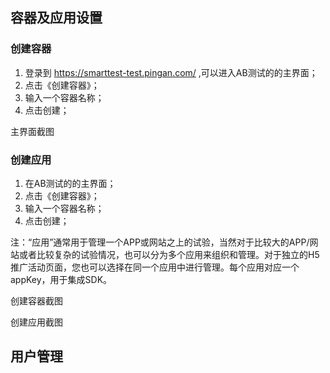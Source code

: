 ## 容器及应用设置

### 创建容器

  1. 登录到 https://smarttest-test.pingan.com/ ,可以进入AB测试的的主界面；
  2. 点击《创建容器》；
  3. 输入一个容器名称；
  4. 点击创建；

  主界面截图

### 创建应用
  1. 在AB测试的的主界面；
  2. 点击《创建容器》；
  3. 输入一个容器名称；
  4. 点击创建；
  
  注：“应用”通常用于管理一个APP或网站之上的试验，当然对于比较大的APP/网站或者比较复杂的试验情况，也可以分为多个应用来组织和管理。对于独立的H5推广活动页面，您也可以选择在同一个应用中进行管理。每个应用对应一个appKey，用于集成SDK。
  
  创建容器截图
  
  创建应用截图

## 用户管理
